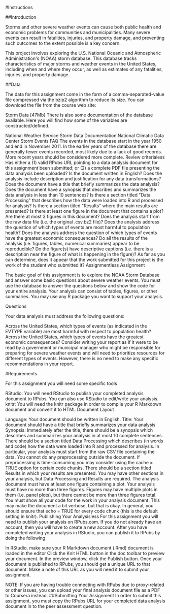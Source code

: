 #Instructions

##Introduction

Storms and other severe weather events can cause both public health and economic problems for communities and municipalities. Many severe events can result in fatalities, injuries, and property damage, and preventing such outcomes to the extent possible is a key concern.

This project involves exploring the U.S. National Oceanic and Atmospheric Administration's (NOAA) storm database. This database tracks characteristics of major storms and weather events in the United States, including when and where they occur, as well as estimates of any fatalities, injuries, and property damage.

##Data

The data for this assignment come in the form of a comma-separated-value file compressed via the bzip2 algorithm to reduce its size. You can download the file from the course web site:

Storm Data [47Mb]
There is also some documentation of the database available. Here you will find how some of the variables are constructed/defined.

National Weather Service Storm Data Documentation
National Climatic Data Center Storm Events FAQ
The events in the database start in the year 1950 and end in November 2011. In the earlier years of the database there are generally fewer events recorded, most likely due to a lack of good records. More recent years should be considered more complete.
Review criterialess 
Has either a (1) valid RPubs URL pointing to a data analysis document for this assignment been submitted; or (2) a complete PDF file presenting the data analysis been uploaded?
Is the document written in English?
Does the analysis include description and justification for any data transformations?
Does the document have a title that briefly summarizes the data analysis?
Does the document have a synopsis that describes and summarizes the data analysis in less than 10 sentences?
Is there a section titled "Data Processing" that describes how the data were loaded into R and processed for analysis?
Is there a section titled "Results" where the main results are presented?
Is there at least one figure in the document that contains a plot?
Are there at most 3 figures in this document?
Does the analysis start from the raw data file (i.e. the original .csv.bz2 file)?
Does the analysis address the question of which types of events are most harmful to population health?
Does the analysis address the question of which types of events have the greatest economic consequences?
Do all the results of the analysis (i.e. figures, tables, numerical summaries) appear to be reproducible?
Do the figure(s) have descriptive captions (i.e. there is a description near the figure of what is happening in the figure)?
As far as you can determine, does it appear that the work submitted for this project is the work of the student who submitted it?
Assignmentless 
Assignment

The basic goal of this assignment is to explore the NOAA Storm Database and answer some basic questions about severe weather events. You must use the database to answer the questions below and show the code for your entire analysis. Your analysis can consist of tables, figures, or other summaries. You may use any R package you want to support your analysis.

Questions

Your data analysis must address the following questions:

Across the United States, which types of events (as indicated in the EVTYPE variable) are most harmful with respect to population health?
Across the United States, which types of events have the greatest economic consequences?
Consider writing your report as if it were to be read by a government or municipal manager who might be responsible for preparing for severe weather events and will need to prioritize resources for different types of events. However, there is no need to make any specific recommendations in your report.

#Requirements

For this assignment you will need some specific tools

RStudio: You will need RStudio to publish your completed analysis document to RPubs. You can also use RStudio to edit/write your analysis.
knitr: You will need the knitr package in order to compile your R Markdown document and convert it to HTML
Document Layout

Language: Your document should be written in English.
Title: Your document should have a title that briefly summarizes your data analysis
Synopsis: Immediately after the title, there should be a synopsis which describes and summarizes your analysis in at most 10 complete sentences.
There should be a section titled Data Processing which describes (in words and code) how the data were loaded into R and processed for analysis. In particular, your analysis must start from the raw CSV file containing the data. You cannot do any preprocessing outside the document. If preprocessing is time-consuming you may consider using the cache = TRUE option for certain code chunks.
There should be a section titled Results in which your results are presented.
You may have other sections in your analysis, but Data Processing and Results are required.
The analysis document must have at least one figure containing a plot.
Your analysis must have no more than three figures. Figures may have multiple plots in them (i.e. panel plots), but there cannot be more than three figures total.
You must show all your code for the work in your analysis document. This may make the document a bit verbose, but that is okay. In general, you should ensure that echo = TRUE for every code chunk (this is the default setting in knitr).
Publishing Your Analysisless 
For this assignment you will need to publish your analysis on RPubs.com. If you do not already have an account, then you will have to create a new account. After you have completed writing your analysis in RStudio, you can publish it to RPubs by doing the following:

In RStudio, make sure your R Markdown document (.Rmd) document is loaded in the editor
Click the Knit HTML button in the doc toolbar to preview your document.
In the preview window, click the Publish button.
Once your document is published to RPubs, you should get a unique URL to that document. Make a note of this URL as you will need it to submit your assignment.

NOTE: If you are having trouble connecting with RPubs due to proxy-related or other issues, you can upload your final analysis document file as a PDF to Coursera instead.
##Submitting Your Assignment 
In order to submit this assignment, you must copy the RPubs URL for your completed data analysis document in to the peer assessment question.
